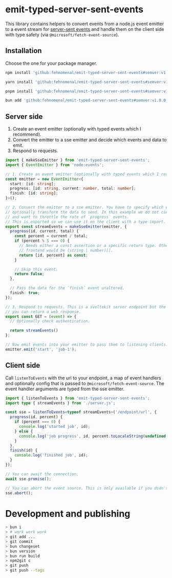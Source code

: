 # emit-typed-server-sent-events

This library contains helpers to convert events from a node.js event emitter to a event stream for [server-sent events](https://developer.mozilla.org/en-US/docs/Web/API/Server-sent_events) and handle them on the client side with type safety (via `@microsoft/fetch-event-source`).

## Installation

Choose the one for your package manager.

```sh
npm install 'github:fehnomenal/emit-typed-server-sent-events#semver:v1.0.0'
```

```sh
yarn install 'github:fehnomenal/emit-typed-server-sent-events#semver:v1.0.0'
```

```sh
pnpm install 'github:fehnomenal/emit-typed-server-sent-events#semver:v1.0.0'
```

```sh
bun add 'github:fehnomenal/emit-typed-server-sent-events#semver:v1.0.0'
```

## Server side

1. Create an event emitter (optionally with typed events which I recommend).
2. Convert the emitter to a sse emitter and decide which events and data to emit.
3. Respond to requests.

```ts
import { makeSseEmitter } from 'emit-typed-server-sent-events';
import { EventEmitter } from 'node:events';

// 1. Create an event emitter (optionally with typed events which I recommend).
const emitter = new EventEmitter<{
  start: [id: string];
  progress: [id: string, current: number, total: number];
  finish: [id: string];
}>();

// 2. Convert the emitter to a sse emitter. You have to specify which events to handle and can
// optionally transform the data to send. In this example we do not care about the `start` event
// and want to throttle the rate of `progress` events.
// This is exported so we can use it on the client with a type import.
export const streamEvents = makeSseEmitter(emitter, {
  progress(id, current, total) {
    const percent = current / total;
    if (percent % 5 === 0) {
      // Needs either a const assertion or a specific return type. Otherwise the type at the
      // frontend would be (string | number)[].
      return [id, percent] as const;
    }

    // Skip this event.
    return false;
  },

  // Pass the data for the `finish` event unaltered.
  finish: true;
});

// 3. Respond to requests. This is a sveltekit server endpoint but the library should work everywhere
// you can return a web response.
export const GET = (event) => {
  // Optionally check authentication.

  return streamEvents()
};

// Now emit events into your emitter to pass them to listening clients.
emitter.emit('start', 'job-1');
```

## Client side

Call `listenToEvents` with the url to your endpoint, a map of event handlers and optionally config that is passed to `@microsoft/fetch-event-source`.
The event handler arguments are typed from the sse emitter.

```ts
import { listenToEvents } from 'emit-typed-server-sent-events';
import type { streamEvents } from './server.js';

const sse = listenToEvents<typeof streamEvents>('/endpoint/url', {
  progress(id, percent) {
    if (percent === 0) {
      console.log('started job', id);
    } else {
      console.log('job progress', id, percent.toLocaleString(undefined, { style: 'percent' }));
    }
  },
  finish(id) {
    console.log('finished job', id);
  }
});

// You can await the connection.
await sse.promise();

// You can abort the event source. This is only available if you didn't pass a `signal` to the `listenToEvents` call.
sse.abort();
```

# Development and publishing

```sh
> bun i
> # work work work
> git add ...
> git commit
> bun changeset
> bun version
> bun run build
> npm2git c
> git push
> git push --tags
```
